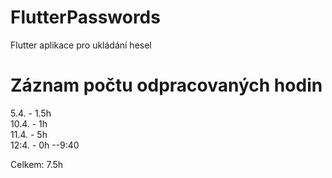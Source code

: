 # FlutterPasswords
Flutter aplikace pro ukládání hesel

# Záznam počtu odpracovaných hodin

5.4. - 1.5h \
10.4. - 1h \
11.4. - 5h \
12:4. - 0h --9:40

Celkem: 7.5h